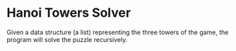 # Hanoi Towers Solver

Given a data structure (a list) representing the three towers of the game, the program will solve the puzzle recursively.

